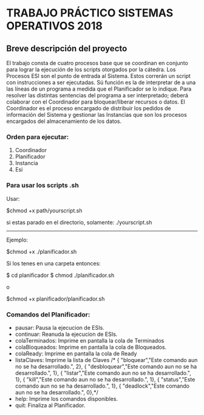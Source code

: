 # TRABAJO PRÁCTICO SISTEMAS OPERATIVOS 2018 

## Breve descripción del proyecto

El trabajo consta de cuatro procesos base que se coordinan en conjunto para lograr la ejecución de los scripts otorgados por la cátedra.
Los Procesos ESI son el punto de entrada al Sistema. Estos correrán un script con instrucciones a ser ejecutadas. Sú función es la de interpretar de a una las líneas de un programa a medida que el Planificador se lo indique. Para resolver las distintas sentencias del programa a ser interpretado; deberá colaborar con el Coordinador para bloquear/liberar recursos o datos. El Coordinador es el proceso encargado de distribuir los pedidos de información del Sistema y gestionar las Instancias que son los procesos encargados del almacenamiento de los datos.

### Orden para ejecutar:

1) Coordinador
2) Planificador
3) Instancia
4) Esi

### Para usar los scripts .sh
Usar: 

$chmod +x path/yourscript.sh

si estas parado en el directorio, solamente: ./yourscript.sh
 
----

Ejemplo:

$chmod +x ./planificador.sh

Si los tenes en una carpeta entonces:

$ cd planificador
$ chmod ./planificador.sh

o

$chmod +x planificador/planificador.sh

### Comandos del Planificador:
- pausar: Pausa la ejecucion de ESIs.
- continuar: Reanuda la ejecucion de ESIs.
- colaTerminados:  Imprime en pantalla la cola de Terminados
- colaBloqueados: Imprime en pantalla la cola de Bloqueados.
- colaReady: Imprime en pantalla la cola de Ready
- listaClaves: Imprime la lista de Claves
		/*		{ "bloquear","Este comando aun no se ha desarrollado.", 2},
		 { "desbloquear","Este comando aun no se ha desarrollado.", 1},
		 { "listar","Este comando aun no se ha desarrollado.", 1},
		 { "kill","Este comando aun no se ha desarrollado.", 1},
		 { "status","Este comando aun no se ha desarrollado.", 1},
		 { "deadlock","Este comando aun no se ha desarrollado.", 0},*/
- help: Imprime los comandos disponibles.
- quit: Finaliza al Planificador.
